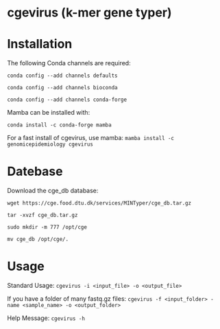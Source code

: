 # cgevirus (k-mer gene typer)

# Installation

The following Conda channels are required:

`conda config --add channels defaults`

`conda config --add channels bioconda`

`conda config --add channels conda-forge`

Mamba can be installed with:

`conda install -c conda-forge mamba`

For a fast install of cgevirus, use mamba:
`mamba install -c genomicepidemiology cgevirus`


# Datebase

Download the cge_db database:

`wget https://cge.food.dtu.dk/services/MINTyper/cge_db.tar.gz`

`tar -xvzf cge_db.tar.gz`

`sudo mkdir -m 777 /opt/cge`

`mv cge_db /opt/cge/.`


# Usage

Standard Usage:
`cgevirus -i <input_file> -o <output_file>`

If you have a folder of many fastq.gz files:
`cgevirus -f <input_folder> -name <sample_name> -o <output_folder>`

Help Message:
`cgevirus -h`
